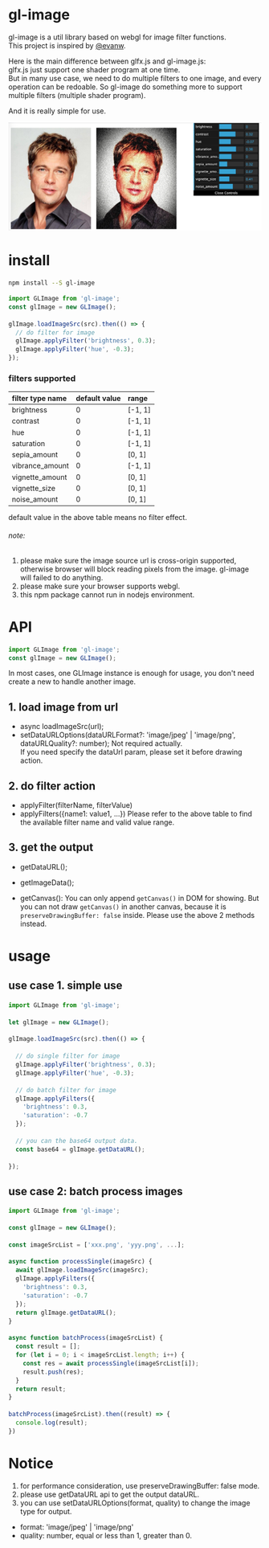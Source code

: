 # gl-image
gl-image is a util library based on webgl for image filter functions.   
This project is inspired by [@evanw](https://github.com/evanw/glfx.js).

Here is the main difference between glfx.js and gl-image.js:    
glfx.js just support one shader program at one time.    
But in many use case, we need to do multiple filters to one image, and every operation can be redoable.
So gl-image do something more to support multiple filters (multiple shader program).

And it is really simple for use.

![demo1](https://raw.githubusercontent.com/wangmengHB/gl-image/master/demo/demo.jpg)

# install
```bash
npm install --S gl-image
```
```ts
import GLImage from 'gl-image';
const glImage = new GLImage();

glImage.loadImageSrc(src).then(() => {
  // do filter for image
  glImage.applyFilter('brightness', 0.3);
  glImage.applyFilter('hue', -0.3);
});
```
### filters supported 
| filter type name   | default value     | range       |
| :---------         | :-------          | :---------- |
| brightness         | 0                 | [-1, 1]     | 
| contrast          | 0                 | [-1, 1]     | 
| hue                | 0                 | [-1, 1]     | 
| saturation         | 0                 | [-1, 1]     | 
| sepia_amount       | 0                 | [0, 1]      | 
| vibrance_amount    | 0                 | [-1, 1]     | 
| vignette_amount    | 0                 | [0, 1]      | 
| vignette_size      | 0                 | [0, 1]      | 
| noise_amount      | 0                 | [0, 1]      | 


default value in the above table means no filter effect.

###### note: 
1. please make sure the image source url is cross-origin supported, otherwise browser will block reading pixels from the image. gl-image will failed to do anything.
2. please make sure your browser supports webgl. 
3. this npm package cannot run in nodejs environment.  


# API
```ts
import GLImage from 'gl-image';
const glImage = new GLImage();
```
In most cases, one GLImage instance is enough for usage, you don't need create a new to handle another image.   
## 1. load image from url
*  async loadImageSrc(url);   
*  setDataURLOptions(dataURLFormat?: 'image/jpeg' | 'image/png', dataURLQuality?: number);
Not required actually.     
If you need specify the dataUrl param, please set it before drawing action.   

## 2. do filter action
* applyFilter(filterName, filterValue)
* applyFilters({name1: value1, ...})
Please refer to the above table to find the available filter name and valid value range.  


## 3. get the output
* getDataURL();
* getImageData();

* getCanvas(): 
You can only append `getCanvas()` in DOM for showing.
But you can not draw `getCanvas()` in another canvas, 
because it is `preserveDrawingBuffer: false` inside.  Please use the above 2 methods instead. 



# usage

## use case 1. simple use
```ts
import GLImage from 'gl-image';

let glImage = new GLImage();

glImage.loadImageSrc(src).then(() => {

  // do single filter for image
  glImage.applyFilter('brightness', 0.3);
  glImage.applyFilter('hue', -0.3);

  // do batch filter for image
  glImage.applyFilters({
    'brightness': 0.3,
    'saturation': -0.7
  });

  // you can the base64 output data.
  const base64 = glImage.getDataURL();

});
```
## use case 2: batch process images
```ts
import GLImage from 'gl-image';

const glImage = new GLImage();

const imageSrcList = ['xxx.png', 'yyy.png', ...];

async function processSingle(imageSrc) {
  await glImage.loadImageSrc(imageSrc);
  glImage.applyFilters({
    'brightness': 0.3,
    'saturation': -0.7
  });
  return glImage.getDataURL();
}

async function batchProcess(imageSrcList) {
  const result = [];
  for (let i = 0; i < imageSrcList.length; i++) {
    const res = await processSingle(imageSrcList[i]);
    result.push(res);
  }
  return result;
}

batchProcess(imageSrcList).then((result) => {
  console.log(result);
})

```

# Notice  
1. for performance consideration, use preserveDrawingBuffer: false mode.
2. please use getDataURL api to get the output dataURL.
3. you can use setDataURLOptions(format, quality) to change the image type for output.
* format: 'image/jpeg' | 'image/png'    
* quality: number, equal or less than 1, greater than 0.    


